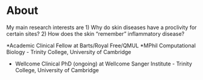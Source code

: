 # About
My main research interests are
         1) Why do skin diseases have a proclivity for certain sites?
         2) How does the skin “remember” inflammatory disease?
         

*Academic Clinical Fellow at Barts/Royal Free/QMUL 
 *MPhil Computational Biology - Trinity College, University of Cambridge 
* Wellcome Clinical PhD (ongoing) at Wellcome Sanger Institute - Trinity College, University of Cambridge 
         
 